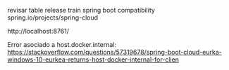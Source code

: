 revisar table release train spring boot compatibility
spring.io/projects/spring-cloud 


http://localhost:8761/

Error asociado a host.docker.internal:
https://stackoverflow.com/questions/57319678/spring-boot-cloud-eurka-windows-10-eurkea-returns-host-docker-internal-for-clien